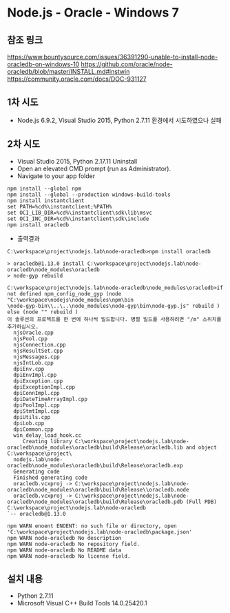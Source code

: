 # Node.js - Oracle - Windows 7
## 참조 링크
https://www.bountysource.com/issues/36391290-unable-to-install-node-oracledb-on-windows-10
https://github.com/oracle/node-oracledb/blob/master/INSTALL.md#instwin
https://community.oracle.com/docs/DOC-931127

## 1차 시도
* Node.js 6.9.2, Visual Studio 2015, Python 2.7.11 환경에서 시도하였으나 실패

## 2차 시도
* Visual Studio 2015, Python 2.17.11 Uninstall
* Open an elevated CMD prompt (run as Administrator).  
* Navigate to your app folder
```console
npm install --global npm
npm install --global --production windows-build-tools
npm install instantclient
set PATH=%cd%\instantclient;%PATH%
set OCI_LIB_DIR=%cd%\instantclient\sdk\lib\msvc
set OCI_INC_DIR=%cd%\instantclient\sdk\include
npm install oracledb 
```
* 출력결과
```console
C:\workspace\project\nodejs.lab\node-oracledb>npm install oracledb

> oracledb@1.13.0 install C:\workspace\project\nodejs.lab\node-oracledb\node_modules\oracledb
> node-gyp rebuild

C:\workspace\project\nodejs.lab\node-oracledb\node_modules\oracledb>if not defined npm_config_node_gyp (node "C:\workspace\nodejs\node_modules\npm\bin
\node-gyp-bin\\..\..\node_modules\node-gyp\bin\node-gyp.js" rebuild )  else (node "" rebuild )
이 솔루션의 프로젝트를 한 번에 하나씩 빌드합니다. 병렬 빌드를 사용하려면 "/m" 스위치를 추가하십시오.
  njsOracle.cpp
  njsPool.cpp
  njsConnection.cpp
  njsResultSet.cpp
  njsMessages.cpp
  njsIntLob.cpp
  dpiEnv.cpp
  dpiEnvImpl.cpp
  dpiException.cpp
  dpiExceptionImpl.cpp
  dpiConnImpl.cpp
  dpiDateTimeArrayImpl.cpp
  dpiPoolImpl.cpp
  dpiStmtImpl.cpp
  dpiUtils.cpp
  dpiLob.cpp
  dpiCommon.cpp
  win_delay_load_hook.cc
     Creating library C:\workspace\project\nodejs.lab\node-oracledb\node_modules\oracledb\build\Release\oracledb.lib and object C:\workspace\project\
  nodejs.lab\node-oracledb\node_modules\oracledb\build\Release\oracledb.exp
  Generating code
  Finished generating code
  oracledb.vcxproj -> C:\workspace\project\nodejs.lab\node-oracledb\node_modules\oracledb\build\Release\\oracledb.node
  oracledb.vcxproj -> C:\workspace\project\nodejs.lab\node-oracledb\node_modules\oracledb\build\Release\oracledb.pdb (Full PDB)
C:\workspace\project\nodejs.lab\node-oracledb
`-- oracledb@1.13.0

npm WARN enoent ENOENT: no such file or directory, open 'C:\workspace\project\nodejs.lab\node-oracledb\package.json'
npm WARN node-oracledb No description
npm WARN node-oracledb No repository field.
npm WARN node-oracledb No README data
npm WARN node-oracledb No license field.
```
## 설치 내용
* Python 2.7.11
* Microsoft Visual C++ Build Tools 14.0.25420.1

